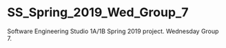 # SS_Spring_2019_Wed_Group_7
Software Engineering Studio 1A/1B Spring 2019 project. Wednesday Group 7.
